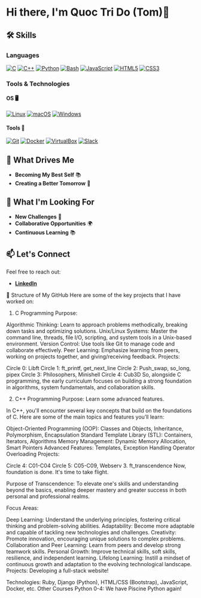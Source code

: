 # Hi there, I'm Quoc Tri Do (Tom)👋

## 🛠️ Skills

### Languages
[![C](https://img.shields.io/badge/C-00599C?logo=c&logoColor=white)](#)
[![C++](https://img.shields.io/badge/C%2B%2B-F34B7D?logo=cplusplus&logoColor=white)](#)
[![Python](https://img.shields.io/badge/Python-3776AB?logo=python&logoColor=fff)](#)
[![Bash](https://img.shields.io/badge/Bash-4EAA25?logo=gnu-bash&logoColor=white)](#)
[![JavaScript](https://img.shields.io/badge/JavaScript-F7DF1E?logo=javascript&logoColor=black)](#)
[![HTML5](https://img.shields.io/badge/HTML5-E34F26?logo=html5&logoColor=white)](#)
[![CSS3](https://img.shields.io/badge/CSS3-1572B6?logo=css3&logoColor=white)](#)

### Tools & Technologies

#### OS 🖥️
[![Linux](https://img.shields.io/badge/Linux-FCC624?logo=linux&logoColor=black)](#)
[![macOS](https://img.shields.io/badge/macOS-000000?logo=apple&logoColor=white)](#)
[![Windows](https://img.shields.io/badge/Windows-0078D4?logo=windows&logoColor=white)](#)

#### Tools 🔧
[![Git](https://img.shields.io/badge/Git-F05032?logo=git&logoColor=fff)](#)
[![Docker](https://img.shields.io/badge/Docker-2496ED?logo=docker&logoColor=white)](#)
[![VirtualBox](https://img.shields.io/badge/VirtualBox-183C6C?logo=virtualbox&logoColor=white)](#)
[![Slack](https://img.shields.io/badge/Slack-4A154B?logo=slack&logoColor=white)](#)

## 🚀 What Drives Me

- **Becoming My Best Self** 📚
- **Creating a Better Tomorrow** 🤝

## 🌱 What I'm Looking For

- **New Challenges** 💪
- **Collaborative Opportunities** 🌍
- **Continuous Learning** 📚

## 📫 Let's Connect

Feel free to reach out:

- **[LinkedIn](https://www.linkedin.com/in/TomTris/)**

📂 Structure of My GitHub
Here are some of the key projects that I have worked on:

1. C Programming
Purpose:

Algorithmic Thinking: Learn to approach problems methodically, breaking down tasks and optimizing solutions.
Unix/Linux Systems: Master the command line, threads, file I/O, scripting, and system tools in a Unix-based environment.
Version Control: Use tools like Git to manage code and collaborate effectively.
Peer Learning: Emphasize learning from peers, working on projects together, and giving/receiving feedback.
Projects:

Circle 0: Libft
Circle 1: ft_printf, get_next_line
Circle 2: Push_swap, so_long, pipex
Circle 3: Philosophers, Minishell
Circle 4: Cub3D
So, alongside C programming, the early curriculum focuses on building a strong foundation in algorithms, system fundamentals, and collaboration skills.

2. C++ Programming
Purpose: Learn some advanced features.

In C++, you'll encounter several key concepts that build on the foundations of C. Here are some of the main topics and features you’ll learn:

Object-Oriented Programming (OOP): Classes and Objects, Inheritance, Polymorphism, Encapsulation
Standard Template Library (STL): Containers, Iterators, Algorithms
Memory Management: Dynamic Memory Allocation, Smart Pointers
Advanced Features: Templates, Exception Handling
Operator Overloading
Projects:

Circle 4: C01-C04
Circle 5: C05-C09, Webserv
3. ft_transcendence
Now, foundation is done. It's time to take flight.

Purpose of Transcendence: To elevate one's skills and understanding beyond the basics, enabling deeper mastery and greater success in both personal and professional realms.

Focus Areas:

Deep Learning: Understand the underlying principles, fostering critical thinking and problem-solving abilities.
Adaptability: Become more adaptable and capable of tackling new technologies and challenges.
Creativity: Promote innovation, encouraging unique solutions to complex problems.
Collaboration and Peer Learning: Learn from peers and develop strong teamwork skills.
Personal Growth: Improve technical skills, soft skills, resilience, and independent learning.
Lifelong Learning: Instill a mindset of continuous growth and adaptation to the evolving technological landscape.
Projects: Developing a full-stack website!

Technologies: Ruby, Django (Python), HTML/CSS (Bootstrap), JavaScript, Docker, etc.
Other Courses
Python 0-4: We have Piscine Python again!
